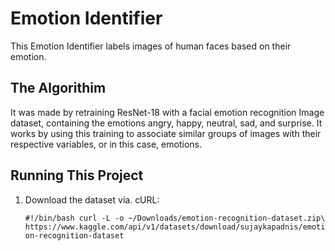 # Emotion Identifier
This Emotion Identifier labels images of human faces based on their emotion.



## The Algorithim
It was made by retraining ResNet-18 with a facial emotion recognition Image dataset, containing the emotions angry, happy, neutral, sad, and surprise. It works by using this training to associate similar groups of images with their respective variables, or in this case, emotions.

## Running This Project
1. Download the dataset via. cURL:
   
   `#!/bin/bash
curl -L -o ~/Downloads/emotion-recognition-dataset.zip\
  https://www.kaggle.com/api/v1/datasets/download/sujaykapadnis/emotion-recognition-dataset`

